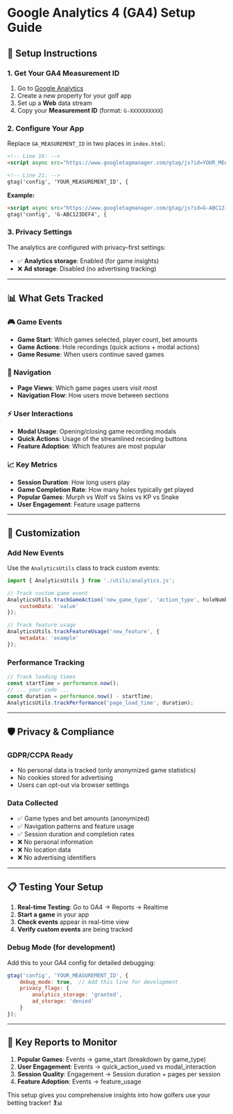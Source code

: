 # Google Analytics 4 (GA4) Setup Guide

## 🎯 **Setup Instructions**

### **1. Get Your GA4 Measurement ID**

1. Go to [Google Analytics](https://analytics.google.com/)
2. Create a new property for your golf app
3. Set up a **Web** data stream
4. Copy your **Measurement ID** (format: `G-XXXXXXXXXX`)

### **2. Configure Your App**

Replace `GA_MEASUREMENT_ID` in two places in `index.html`:

```html
<!-- Line 16: -->
<script async src="https://www.googletagmanager.com/gtag/js?id=YOUR_MEASUREMENT_ID"></script>

<!-- Line 21: -->
gtag('config', 'YOUR_MEASUREMENT_ID', {
```

**Example:**
```html
<script async src="https://www.googletagmanager.com/gtag/js?id=G-ABC123DEF4"></script>
gtag('config', 'G-ABC123DEF4', {
```

### **3. Privacy Settings**

The analytics are configured with privacy-first settings:
- ✅ **Analytics storage**: Enabled (for game insights)
- ❌ **Ad storage**: Disabled (no advertising tracking)

---

## 📊 **What Gets Tracked**

### **🎮 Game Events**
- **Game Start**: Which games selected, player count, bet amounts
- **Game Actions**: Hole recordings (quick actions + modal actions)
- **Game Resume**: When users continue saved games

### **🧭 Navigation**
- **Page Views**: Which game pages users visit most
- **Navigation Flow**: How users move between sections

### **⚡ User Interactions**
- **Modal Usage**: Opening/closing game recording modals
- **Quick Actions**: Usage of the streamlined recording buttons
- **Feature Adoption**: Which features are most popular

### **📈 Key Metrics**
- **Session Duration**: How long users play
- **Game Completion Rate**: How many holes typically get played
- **Popular Games**: Murph vs Wolf vs Skins vs KP vs Snake
- **User Engagement**: Feature usage patterns

---

## 🔧 **Customization**

### **Add New Events**

Use the `AnalyticsUtils` class to track custom events:

```javascript
import { AnalyticsUtils } from './utils/analytics.js';

// Track custom game event
AnalyticsUtils.trackGameAction('new_game_type', 'action_type', holeNumber, {
    customData: 'value'
});

// Track feature usage
AnalyticsUtils.trackFeatureUsage('new_feature', {
    metadata: 'example'
});
```

### **Performance Tracking**

```javascript
// Track loading times
const startTime = performance.now();
// ... your code ...
const duration = performance.now() - startTime;
AnalyticsUtils.trackPerformance('page_load_time', duration);
```

---

## 🛡️ **Privacy & Compliance**

### **GDPR/CCPA Ready**
- No personal data is tracked (only anonymized game statistics)
- No cookies stored for advertising
- Users can opt-out via browser settings

### **Data Collected**
- ✅ Game types and bet amounts (anonymized)
- ✅ Navigation patterns and feature usage
- ✅ Session duration and completion rates
- ❌ No personal information
- ❌ No location data
- ❌ No advertising identifiers

---

## 📋 **Testing Your Setup**

1. **Real-time Testing**: Go to GA4 → Reports → Realtime
2. **Start a game** in your app
3. **Check events** appear in real-time view
4. **Verify custom events** are being tracked

### **Debug Mode** (for development)
Add this to your GA4 config for detailed debugging:

```javascript
gtag('config', 'YOUR_MEASUREMENT_ID', {
    debug_mode: true,  // Add this line for development
    privacy_flags: {
        analytics_storage: 'granted',
        ad_storage: 'denied'
    }
});
```

---

## 🎯 **Key Reports to Monitor**

1. **Popular Games**: Events → game_start (breakdown by game_type)
2. **User Engagement**: Events → quick_action_used vs modal_interaction
3. **Session Quality**: Engagement → Session duration + pages per session
4. **Feature Adoption**: Events → feature_usage

This setup gives you comprehensive insights into how golfers use your betting tracker! 🏌️📊
